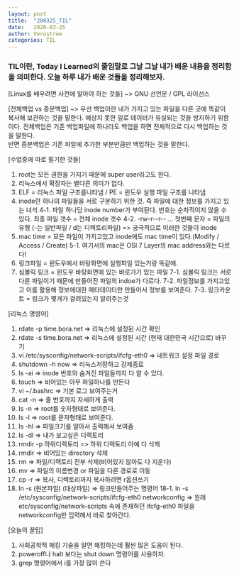 ```yaml
---
layout: post
title:  "200325_TIL"
date:   2020-03-25
author: Verustree
categories: TIL
---
```


<h3> TIL이란, Today I Learned의 줄임말로 그날 그날 내가 배운 내용을 정리함을 의미한다. 
오늘 하루 내가 배운 것들을 정리해보자.</h3>

[Linux를 배우려면 사전에 알아야 하는 것들]
~> GNU 선언문 / GPL 라이선스 

[전체백업 vs 증분백업]
~> 우선 백업이란 내가 가지고 있는 파일을 다른 곳에 똑같이 복사해 보관하는 것을 말한다.  예상치 못한 일로 데이터가 유실되는 것을 방지하기 위함이다.
   전체백업은 기존 백업파일에 하나라도 백업을 하면 전체적으로 다시 백업하는 것을 말한다.  
   반면 증분백업은 기존 파일에 추가한 부분만큼만 백업하는 것을 말한다.

[수업중에 따로 필기한 것들]
1. root는 모든 권한을 가지기 때문에 super user라고도 한다.
2. 리눅스에서 확장자는 별다른 의미가 없다.
3. ELF = 리눅스 파일 구조를나타냄  /  PE = 윈도우 실행 파일 구조를 나타냄
4. inode란 하나의 파일들을 서로 구분하기 위한 것. 즉 파일에 대한 정보를 가지고 있는 녀석
4-1. 파일 하나당 inode number가 부여된다.  번호는 순차적이지 않을 수 있다.  최종 파일 갯수 = 전체 inode 갯수
4-2. -rw-r--r-- ... 첫번째 문자 = 파일의 유형 (-는 일반파일 / d는 디렉토리파일)  => 궁극적으로 이러한 것들이 inode
5. mac time = 모든 파일이 가지고있고 inode에도 mac time이 있다.(Modify / Access / Create)
5-1. 여기서의 mac은 OSI 7 Layer의 mac address와는 다르다!
6. 링크파일 = 윈도우에서 바탕화면에 실행파일 있는거랑 똑같애.
7. 심볼릭 링크 = 윈도우 바탕화면에 있는 바로가기 있는 파일
7-1. 심볼릭 링크는 서로 다른 파일이기 때문에 만들어진 파일의 indoe가 다르다.
7-2. 파일정보를 가지고있고 이를 활용해 정보에대한 메타데이터만 만들어서 정보를 보여준다.
7-3. 링크카운트 = 링크가 몇개가 걸려있는지 알려주는것


[리눅스 명령어]
1. rdate -p time.bora.net => 리눅스에 설정된 시간 확인
2. rdate -s time.bora.net => 리눅스에 설정된 시간 (현재 대한민국 시간으로) 바꾸기
3. vi /etc/sysconfig/network-scripts/ifcfg-eth0  => 네트워크 설정 파일 경로
4. shutdown -h now  => 리눅스저장하고 강제종료
5. ls -ai => inode 번호와 숨겨진 파일들까지 다 알 수 있다.
6. touch => 비어있는 아무 파일하나를 만든다
7. vi ~/.bashrc  =>  기본 로그 보여주는거
8. cat -n  =>  줄 번호까지 자세하게 출력
9. ls -n  =>  root를 숫자형태로 보여준다.
10. ls -l  =>  root를 문자형태로 보여준다.
11. ls -hl  =>  파일크기를 알아서 출력해서 보여줌
12. ls -dl  =>  내가 보고싶은 디렉토리
13. rmdir -p 하위디렉토리  =>  하위 디렉토리 아예 다 삭제
14. rmdir => 비어있는 directory 삭제
15. rm => 파일/디렉토리 전부 삭제(비어있지 않아도 다 지운다)
16. mv => 파일의 이름변경 or 파일을 다른 경로로 이동
17. cp -r  => 복사, 디렉토리까지 복사하려면 r옵션쓰기
18. ln -s (원본파일) (대상파일) => 링크만들어주는 명령어
18-1. ln -s /etc/sysconfig/network-scripts/ifcfg-eth0  networkconfig   => 원래 etc/sysconfig/network-scripts 속에 존재하던 ifcfg-eth0 파일을 networkconfig만 입력해서 바로 찾아간다.


[오늘의 꿀팁]
1. 사회공학적 해킹 기술을 알면 해킹하는데 훨씬 많은 도움이 된다.
2. poweroff나 halt 보다는 shut down 명령어를 사용하자.
3. grep 명령어에서 i를 가장 많이 쓴다
